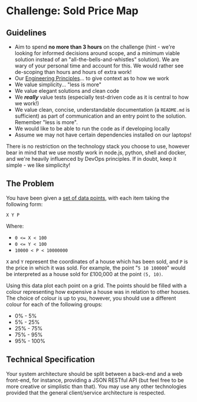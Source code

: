 # Challenge: Sold Price Map

## Guidelines

- Aim to spend **no more than 3 hours** on the challenge (hint - we're looking for informed decisions around scope, and a minimum viable solution instead of an "all-the-bells-and-whistles" solution). We are wary of your personal time and account for this. We would rather see de-scoping than hours and hours of extra work!
- Our [Engineering Principles](https://engineering.land.tech/principles)... to give context as to how we work
- We value simplicity... "less is more"
- We value elegant solutions and clean code
- We **_really_** value tests (especially test-driven code as it is central to how we work!)
- We value clean, concise, understandable documentation (a `README.md` is sufficient) as part of communication and an entry point to the solution. Remember "less is more".
- We would like to be able to run the code as if developing locally
- Assume we may not have certain dependencies installed on our laptops!

There is no restriction on the technology stack you choose to use, however bear in mind that we use mostly work in node.js, python, shell and docker, and we're heavily influenced by DevOps principles. If in doubt, keep it simple - we like simplicity!

## The Problem

You have been given a [set of data points](sold-price-data.txt), with each item taking the following form:

```text
X Y P
```

Where:

- `0 <= X < 100`
- `0 <= Y < 100`
- `10000 < P < 10000000`

`X` and `Y` represent the coordinates of a house which has been sold, and `P` is the price in which it was sold. For example, the point "`5 10 100000`" would be interpreted as a house sold for £100,000 at the point `(5, 10)`.

Using this data plot each point on a grid. The points should be filled with a colour representing how expensive a house was in relation to other houses. The choice of colour is up to you, however, you should use a different colour for each of the following groups:

- 0% - 5%
- 5% - 25%
- 25% - 75%
- 75% - 95%
- 95% - 100%

## Technical Specification

Your system architecture should be split between a back-end and a web front-end, for instance, providing a JSON RESTful API (but feel free to be more creative or simplistic than that). You may use any other technologies provided that the general client/service architecture is respected.
